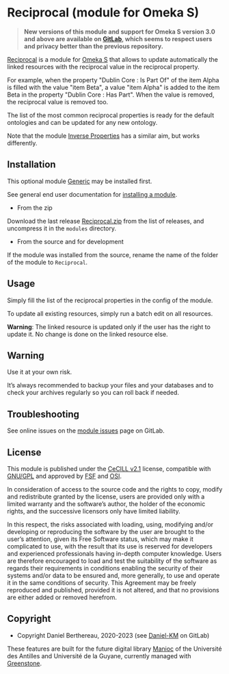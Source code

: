 Reciprocal (module for Omeka S)
===============================

> __New versions of this module and support for Omeka S version 3.0 and above
> are available on [GitLab], which seems to respect users and privacy better
> than the previous repository.__

[Reciprocal] is a module for [Omeka S] that allows to update automatically the
linked resources with the reciprocal value in the reciprocal property.

For example, when the property "Dublin Core : Is Part Of" of the item Alpha is
filled with the value "item Beta", a value "item Alpha" is added to the item Beta
in the property "Dublin Core : Has Part". When the value is removed, the
reciprocal value is removed too.

The list of the most common reciprocal properties is ready for the default
ontologies and can be updated for any new ontology.

Note that the module [Inverse Properties] has a similar aim, but works differently.


Installation
------------

This optional module [Generic] may be installed first.

See general end user documentation for [installing a module].

* From the zip

Download the last release [Reciprocal.zip] from the list of releases, and
uncompress it in the `modules` directory.

* From the source and for development

If the module was installed from the source, rename the name of the folder of
the module to `Reciprocal`.


Usage
-----

Simply fill the list of the reciprocal properties in the config of the module.

To update all existing resources, simply run a batch edit on all resources.

**Warning**: The linked resource is updated only if the user has the right to
update it. No change is done on the linked resource else.


Warning
-------

Use it at your own risk.

It’s always recommended to backup your files and your databases and to check
your archives regularly so you can roll back if needed.


Troubleshooting
---------------

See online issues on the [module issues] page on GitLab.


License
-------

This module is published under the [CeCILL v2.1] license, compatible with
[GNU/GPL] and approved by [FSF] and [OSI].

In consideration of access to the source code and the rights to copy, modify and
redistribute granted by the license, users are provided only with a limited
warranty and the software’s author, the holder of the economic rights, and the
successive licensors only have limited liability.

In this respect, the risks associated with loading, using, modifying and/or
developing or reproducing the software by the user are brought to the user’s
attention, given its Free Software status, which may make it complicated to use,
with the result that its use is reserved for developers and experienced
professionals having in-depth computer knowledge. Users are therefore encouraged
to load and test the suitability of the software as regards their requirements
in conditions enabling the security of their systems and/or data to be ensured
and, more generally, to use and operate it in the same conditions of security.
This Agreement may be freely reproduced and published, provided it is not
altered, and that no provisions are either added or removed herefrom.


Copyright
---------

* Copyright Daniel Berthereau, 2020-2023 (see [Daniel-KM] on GitLab)

These features are built for the future digital library [Manioc] of the
Université des Antilles and Université de la Guyane, currently managed with
[Greenstone].


[Reciprocal]: https://gitlab.com/Daniel-KM/Omeka-S-module-Reciprocal
[Omeka S]: https://omeka.org/s
[Inverse Properties]: https://github.com/omeka-s-modules/inverseproperties
[Installing a module]: https://omeka.org/s/docs/user-manual/modules/#installing-modules
[Generic]: https://gitlab.com/Daniel-KM/Omeka-S-module-Generic
[Reciprocal.zip]: https://gitlab.com/Daniel-KM/Omeka-S-module-Reciprocal/-/releases
[module issues]: https://gitlab.com/Daniel-KM/Omeka-S-module-Reciprocal/-/issues
[CeCILL v2.1]: https://www.cecill.info/licences/Licence_CeCILL_V2.1-en.html
[GNU/GPL]: https://www.gnu.org/licenses/gpl-3.0.html
[FSF]: https://www.fsf.org
[OSI]: http://opensource.org
[MIT]: http://opensource.org/licenses/MIT
[Manioc]: http://www.manioc.org
[Greenstone]: http://www.greenstone.org
[GitLab]: https://gitlab.com/Daniel-KM
[Daniel-KM]: https://gitlab.com/Daniel-KM "Daniel Berthereau"
